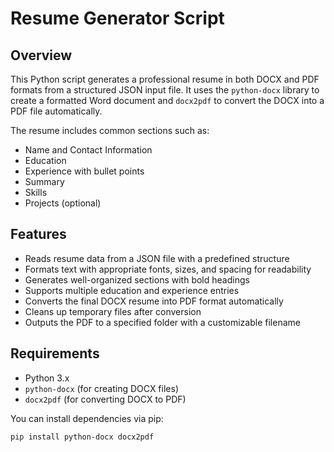 # Resume Generator Script

## Overview

This Python script generates a professional resume in both DOCX and PDF formats from a structured JSON input file. It uses the `python-docx` library to create a formatted Word document and `docx2pdf` to convert the DOCX into a PDF file automatically.

The resume includes common sections such as:

- Name and Contact Information  
- Education  
- Experience with bullet points  
- Summary  
- Skills  
- Projects (optional)

## Features

- Reads resume data from a JSON file with a predefined structure  
- Formats text with appropriate fonts, sizes, and spacing for readability  
- Generates well-organized sections with bold headings  
- Supports multiple education and experience entries  
- Converts the final DOCX resume into PDF format automatically  
- Cleans up temporary files after conversion  
- Outputs the PDF to a specified folder with a customizable filename  

## Requirements

- Python 3.x  
- `python-docx` (for creating DOCX files)  
- `docx2pdf` (for converting DOCX to PDF)  

You can install dependencies via pip:

```bash
pip install python-docx docx2pdf
